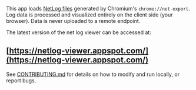 This app loads [NetLog
files](https://www.chromium.org/developers/design-documents/network-stack/netlog)
generated by Chromium's `chrome://net-export`. Log data is processed and
visualized entirely on the client side (your browser). Data is never uploaded
to a remote endpoint.

The latest version of the net log viewer can be accessed at:

## [https://netlog-viewer.appspot.com/](https://netlog-viewer.appspot.com/)



See [CONTRIBUTING.md](CONTRIBUTING.md) for details on how to modify and run locally, or report bugs.
